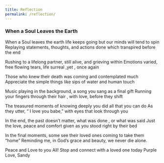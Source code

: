 ```yaml
---
title: Reflection
permalink: /reflection/
---
```

### When a Soul Leaves the Earth

When a Soul leaves the earth life keeps going but our minds will tend to spin
Replaying statements, thoughts, and actions done which transpired before the end

Rushing to a lifelong partner, still alive, and grieving within
Emotions varied, free flowing tears, life surreal ,yet , once again

Those who knew their death was coming and contemplated much
Appreciate the simple things like sips of water and human touch

Music playing in the background, a song you sang as a final gift
Running your fingers through their hair , with love, before they shift

The treasured moments of knowing deeply you did all that you can do
As they utter, “ I love you babe,” with eyes that look through you

In the end, the past doesn’t matter, what was done , or what was said
Just the love, peace and comfort given as you stood right by their bed

In the final moments, some see their loved ones coming to take them “home”
Reminding me, in God’s grace and beauty, we never die alone.

Peace and Love to you All! Stop and connect with a loved one today
Purple Love, Sandy
